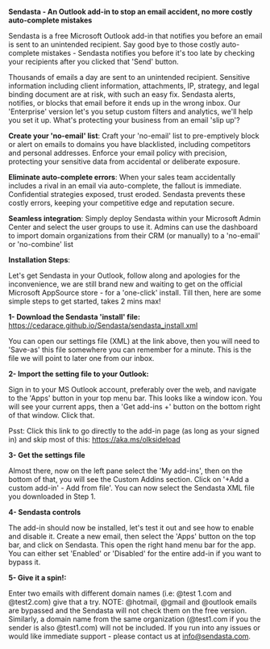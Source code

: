 **Sendasta - An Outlook add-in to stop an email accident, no more costly auto-complete mistakes**



Sendasta is a free Microsoft Outlook add-in that notifies you before an email is sent to an unintended recipient. Say good bye to those costly auto-complete mistakes - Sendasta notifies you before it's too late by checking your recipients after you clicked that 'Send' button.

Thousands of emails a day are sent to an unintended recipient. Sensitive information including client information, attachments, IP, strategy, and legal binding document are at risk, with such an easy fix. Sendasta alerts, notifies, or blocks that email before it ends up in the wrong inbox. Our 'Enterprise' version let's you setup custom filters and analytics, we'll help you set it up. What's protecting your business from an email 'slip up'?

**Create your 'no-email' list**: Craft your 'no-email' list to pre-emptively block or alert on emails to domains you have blacklisted, including competitors and personal addresses. Enforce your email policy with precision, protecting your sensitive data from accidental or deliberate exposure.

**Eliminate auto-complete errors**: When your sales team accidentally includes a rival in an email via auto-complete, the fallout is immediate. Confidential strategies exposed, trust eroded. Sendasta prevents these costly errors, keeping your competitive edge and reputation secure.

**Seamless integration**: Simply deploy Sendasta within your Microsoft Admin Center and select the user groups to use it. Admins can use the dashboard to import domain organizations from their CRM (or manually) to a 'no-email' or 'no-combine' list

**Installation Steps**:

Let's get Sendasta in your Outlook, follow along and apologies for the inconvenience, we are still brand new and waiting to get on the official Microsoft AppSource store - for a 'one-click' install. Till then, here are some simple steps to get started, takes 2 mins max!

**1- Download the Sendasta 'install' file:** https://cedarace.github.io/Sendasta/sendasta_install.xml

You can open our settings file (XML) at the link above, then you will need to 'Save-as' this file somewhere you can remember for a minute. This is the file we will point to later one from our inbox.

**2- Import the setting file to your Outlook:**

Sign in to your MS Outlook account, preferably over the web, and navigate to the 'Apps' button in your top menu bar. This looks like a window icon. You will see your current apps, then a 'Get add-ins +' button on the bottom right of that window. Click that.

Psst: Click this link to go directly to the add-in page (as long as your signed in) and skip most of this: https://aka.ms/olksideload

**3- Get the settings file**

Almost there, now on the left pane select the 'My add-ins', then on the bottom of that, you will see the Custom Addins section. Click on '+Add a custom add-in' - Add from file'. You can now select the Sendasta XML file you downloaded in Step 1.

**4- Sendasta controls**

The add-in should now be installed, let's test it out and see how to enable and disable it. Create a new email, then select the 'Apps' button on the top bar, and click on Sendasta. This open the right hand menu bar for the app. You can either set 'Enabled' or 'Disabled' for the entire add-in if you want to bypass it.

**5- Give it a spin!:**

Enter two emails with different domain names (i.e: @test 1.com and @test2.com) give that a try. NOTE: @hotmail, @gmail and @outlook emails are bypassed and the Sendasta will not check them on the free version. Similarly, a domain name from the same organization (@test1.com if you the sender is also @test1.com) will not be included.
If you run into any issues or would like immediate support - please contact us at info@sendasta.com.
